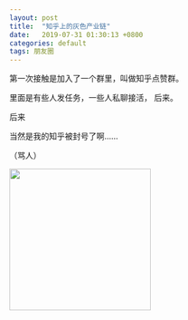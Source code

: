 ```yaml
---
layout: post
title:  "知乎上的灰色产业链"
date:   2019-07-31 01:30:13 +0800
categories: default
tags: 朋友圈
---
```

第一次接触是加入了一个群里，叫做知乎点赞群。

里面是有些人发任务，一些人私聊接活，
后来。

后来  

当然是我的知乎被封号了啊……    

（骂人）

<img src="https://upload.cc/i1/2019/08/26/QxpHVU.jpeg" width="250">
